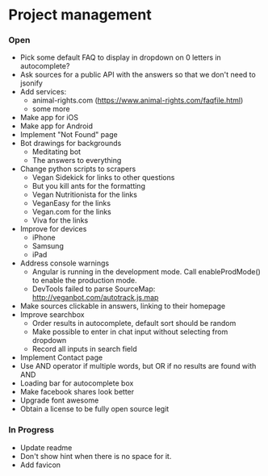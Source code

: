 # Project management

### Open

* Pick some default FAQ to display in dropdown on 0 letters in autocomplete?
* Ask sources for a public API with the answers so that we don't need to jsonify
* Add services:
  * animal-rights.com (https://www.animal-rights.com/faqfile.html)
  * some more
* Make app for iOS
* Make app for Android
* Implement "Not Found" page
* Bot drawings for backgrounds
  * Meditating bot
  * The answers to everything
* Change python scripts to scrapers
  * Vegan Sidekick for links to other questions
  * But you kill ants for the formatting
  * Vegan Nutritionista for the links
  * VeganEasy for the links
  * Vegan.com for the links
  * Viva for the links
* Improve for devices
  * iPhone
  * Samsung
  * iPad
* Address console warnings
  * Angular is running in the development mode. Call enableProdMode() to enable the production mode.
  * DevTools failed to parse SourceMap: http://veganbot.com/autotrack.js.map
* Make sources clickable in answers, linking to their homepage
* Improve searchbox
  * Order results in autocomplete, default sort should be random
  * Make possible to enter in chat input without selecting from dropdown
  * Record all inputs in search field
* Implement Contact page
* Use AND operator if multiple words, but OR if no results are found with AND
* Loading bar for autocomplete box
* Make facebook shares look better
* Upgrade font awesome
* Obtain a license to be fully open source legit

### In Progress

* Update readme
* Don't show hint when there is no space for it.
* Add favicon
